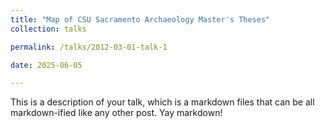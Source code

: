 ```yaml
---
title: "Map of CSU Sacramento Archaeology Master's Theses"
collection: talks

permalink: /talks/2012-03-01-talk-1

date: 2025-06-05

---
```


This is a description of your talk, which is a markdown files that can be all markdown-ified like any other post. Yay markdown!
<script type="module" src="https://js.arcgis.com/embeddable-components/4.32/arcgis-embeddable-components.esm.js"></script>
 <arcgis-embedded-map style="height:600px;width:700px;" item-id="9e819acffaaf4d728cceac4a89520b5b" theme="light" portal-url="https://csus.maps.arcgis.com" ></arcgis-embedded-map>
